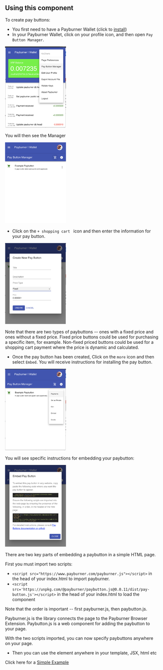 ## Using this component

To create pay buttons:

- You first need to have a Payburner Wallet (click to <a href="https://chrome.google.com/webstore/detail/ghigcfhmoaokccllienfhdhdndkfhmop/publish-accepted?authuser=3&hl=en">install</a>)
- In your Payburner Wallet, click on your profile icon, and then open `Pay Button Manager`.

<img src="./resources/screenshots/open-paybutton-manager.png" width="200">

You will then see the Manager

 
<img src="./resources/screenshots/paybutton-manager.png" width="200">

- Click on the `+ shopping cart ` icon and then enter the information for your pay button.

<img src="./resources/screenshots/create-new-paybutton.png" width="200">

Note that there are two types of paybuttons -- ones with a fixed price and ones without a fixed price.  Fixed price
buttons could be used for purchasing a specific item, for example.  Non-fixed priced buttons could be used for a shopping 
cart payment where the price is dynamic and calculated.

- Once the pay button has been created, Click on the `more` icon and then select `Embed`.  You will receive instructions for installing the pay button.
 
<img src="./resources/screenshots/paybutton-options.png" width="200">

You will see specific instructions for embedding your paybutton:
 
<img src="/resources/screenshots/embed-paybutton.png" width="200">

There are two key parts of embedding a paybutton in a simple HTML page. 

First you must import two scripts:

- `<script src="https://www.payburner.com/payburner.js"></script>` in the head of your index.html to import payburner.       
- `<script src='https://unpkg.com/@payburner/paybutton.js@0.0.11/dist/pay-button.js'></script>` in the head of your index.html to load the component

Note that the order is important -- first payburner.js, then paybutton.js.  

Payburner.js is the library connects the page to the Payburner Browser Extension.  Paybutton.js is a 
web component for adding the paybutton to your page.

With the two scripts imported, you can now specify paybuttons anywhere on your page.

- Then you can use the element anywhere in your template, JSX, html etc
   <pay-button buttonid="7b2d5583-a178-434d-8048-516f784f8f92" ></pay-button>
   
Click here for a [Simple Example](./examples/html/simple-example.html)


